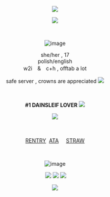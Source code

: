<div align="center">

<div align="center">

![](https://komarev.com/ghpvc/?username=vampyrezcry&color=55649f&label=the+dream+yet+to+be+dreamed) 

![](https://media.discordapp.net/attachments/785202344202862592/1385338197550043258/IMG_5900.png?ex=6855b43c&is=685462bc&hm=b00abd50ebd2b295824a15000cca91e0d3c0c8481d4649bc123cf3b49adaeb1e&=&format=webp&quality=lossless&width=1327&height=746)

 ‎
 
![image](https://64.media.tumblr.com/54b77af879fe8c80f9339229f0cf7b3e/180222cdda4ef903-dd/s400x600/99eb7189289df999b92fbbf0b834a3b0bd4bdf86.pnj)


<div align="center"> she/her , 17
<div align="center"> polish/english
<div align="center"> w2i　&　c+h   ,  offtab a lot
<div align="center"> 
  
  safe server , crowns are appreciated ![](https://64.media.tumblr.com/e66b3f37638717eef550f7e76bcca8d4/eac85608134524a7-df/s75x75_c1/eee7f8bfdcb4954cc4e67b857ea35e3cbf178eea.gifv)


 ‎ 
 ‎ 

  
  **#1 DAINSLEIF LOVER** ![](https://64.media.tumblr.com/be71b4f82e6a920c49456ecb092ad0c9/0d4d9b03f3aa6a0d-5d/s75x75_c1/b9066d3ae88495fe593e86bc3ac883e8748fafc3.gifv)

 
  ![](https://64.media.tumblr.com/3853b98a8ffc3d2707d6f49de11ea6c7/2b6109a88798b692-50/s75x75_c1/2649f64ddc16ac3eb4d964bb8ebcc440a39e0665.gifv)
<div align="center">　
<div align="center">  

 
  [RENTRY](https://rentry.co/lesbianvampyrezfromouterspace)‎ ‎  ‎  ‎  ‎ [ATA](https://vampyrezcry.atabook.org) ‎  ‎  ‎  ‎ [STRAW](https://vampyrezcry.straw.page)

  
‎ 

![image](https://64.media.tumblr.com/54b77af879fe8c80f9339229f0cf7b3e/180222cdda4ef903-dd/s400x600/99eb7189289df999b92fbbf0b834a3b0bd4bdf86.pnj)

 ‎ ![](https://media.discordapp.net/attachments/785202344202862592/1377709241108009082/Projekt_bez_nazwy_2.png?ex=6854f9f7&is=6853a877&hm=91c702f379bfa47496f978f71f403ea427729fca87f0f1de869cfa31741e9aea&=&format=webp&quality=lossless&width=155&height=88)
![](https://64.media.tumblr.com/44e507692cb8d8b19cf2e169e438882e/6a013847a16bf59c-d3/s100x200/fbae757b51fa36f6845e5e85a9ad74305b3e617a.pnj)
![](https://64.media.tumblr.com/8fdc6824269a3a91e65b77cd020fbbfc/070c0179b2e69ac9-9a/s100x200/04db83a3c1ee01aee0a72eb904264d85296a048c.pnj)

![](https://i.pinimg.com/736x/e6/12/47/e61247eebf8a8726e12ac9b274b120f6.jpg)
